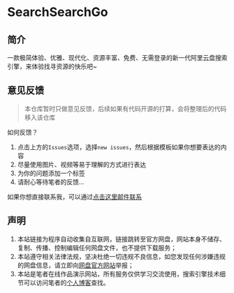 # SearchSearchGo

## 简介

一款极简体验、优雅、现代化、资源丰富、免费、无需登录的新一代阿里云盘搜索引擎，来体验找寻资源的快乐吧~

## 意见反馈

> 本仓库暂时只做意见反馈，后续如果有代码开源的打算，会将整理后的代码移入该仓库

如何反馈？

1. 点击上方的`Issues`选项，选择`new issues`，然后根据模板如果你想要表达的内容
2. 尽量使用图片、视频等易于理解的方式进行表达
3. 为你的问题添加一个标签
4. 请耐心等待笔者的反馈...

如果你想直接联系我，可以通过<a href="mailto:just@justin3go.com?subject=请表明您的来意">点击这里邮件联系</a>

## 声明

1. 本站链接为程序自动收集自互联网，链接跳转至官方网盘，网站本身不储存、复制、传播、控制编辑任何网盘文件，也不提供下载服务；
2. 本站遵守相关法律法规，坚决杜绝一切违规不良信息，如您发现任何涉嫌违规的网盘信息，请立即向<a href="https://terms.alicdn.com/legal-agreement/terms/suit_bu1_dingtalk/suit_bu1_dingtalk202103181300_11832.html">网盘官方网站</a>举报；
3. 本站是笔者在线作品演示网站，所有服务仅供学习交流使用，搜索引擎技术细节可以访问笔者的<a href="https://justin3go.com">个人博客</a>查找。
